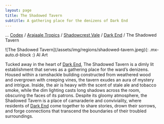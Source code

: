 ```yaml
---
layout: page
title: The Shadowed Tavern
subtitle: A gathering place for the denizens of Dark End
---
```

<span class="breadcrumbs" markdown="1">... [Codex](/codex) / [Arajaale Tropics](/codex/regions/arajaale-tropics) / [Shadowcrest Vale](/codex/regions/shadowcrest-vale) / [Dark End](/codex/regions/dark-end) / The Shadowed Tavern</span>
<div class="position-placeholder" markdown="1">
![The Shadowed Tavern](/assets/img/regions/shadowed-tavern.jpeg){: .mx-auto.d-block :}
<span class="ai-img">AI Art</span>
</div>

Tucked away in the heart of [Dark End](/codex/regions/dark-end), The Shadowed Tavern is a dimly lit establishment that serves as a gathering place for the ward’s denizens. Housed within a ramshackle building constructed from weathered wood and overgrown with creeping vines, the tavern exudes an aura of mystery and intrigue. Inside, the air is heavy with the scent of stale ale and tobacco smoke, while the dim lighting casts long shadows across the room, obscuring the faces of its patrons. Despite its gloomy atmosphere, the Shadowed Tavern is a place of camaraderie and conviviality, where residents of [Dark End](/codex/regions/dark-end) come together to share stories, drown their sorrows, and forge connections that transcend the boundaries of their troubled surroundings.
